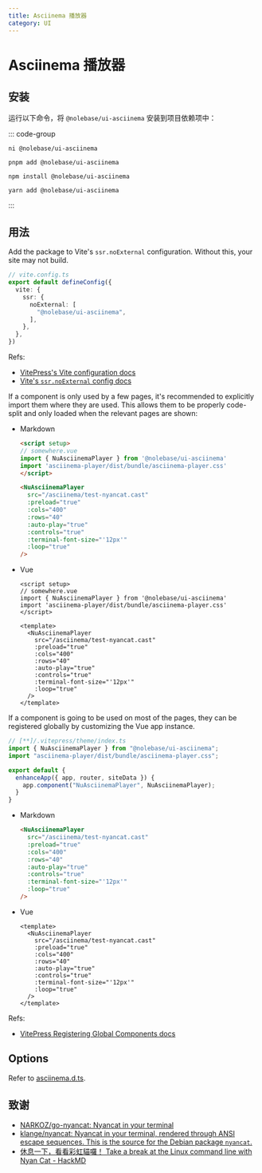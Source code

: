 ```yaml
---
title: Asciinema 播放器
category: UI
---
```


<script setup>
import { NuAsciinemaPlayer } from '@nolebase/ui-asciinema'
</script>

# Asciinema 播放器

<NuAsciinemaPlayer
  src="/asciinema/test-nyancat.cast"
  :preload="true"
  :cols="400"
  :rows="40"
  :auto-play="true"
  :controls="true"
  :terminal-font-size="'12px'"
  :loop="true"
/>

## 安装

运行以下命令，将 `@nolebase/ui-asciinema` 安装到项目依赖项中：

::: code-group

```shell [@antfu/ni]
ni @nolebase/ui-asciinema
```

```shell [pnpm]
pnpm add @nolebase/ui-asciinema
```

```shell [npm]
npm install @nolebase/ui-asciinema
```

```shell [yarn]
yarn add @nolebase/ui-asciinema
```

:::

## 用法

Add the package to Vite's `ssr.noExternal` configuration. Without this, your site may not build.

```ts
// vite.config.ts
export default defineConfig({
  vite: {
    ssr: {
      noExternal: [
        "@nolebase/ui-asciinema",
      ],
    },
  },
})
```

Refs:

- [VitePress's Vite configuration docs](https://vitepress.dev/reference/site-config#vite)
- [Vite's `ssr.noExternal` config docs](https://vitejs.dev/guide/ssr.html#ssr-externals)

If a component is only used by a few pages, it's recommended to explicitly import them where they are used. This allows them to be properly code-split and only loaded when the relevant pages are shown:

- Markdown

    ```html
    <script setup>
    // somewhere.vue
    import { NuAsciinemaPlayer } from '@nolebase/ui-asciinema'
    import 'asciinema-player/dist/bundle/asciinema-player.css'
    </script>

    <NuAsciinemaPlayer
      src="/asciinema/test-nyancat.cast"
      :preload="true"
      :cols="400"
      :rows="40"
      :auto-play="true"
      :controls="true"
      :terminal-font-size="'12px'"
      :loop="true"
    />
    ```

- Vue

    ```vue
    <script setup>
    // somewhere.vue
    import { NuAsciinemaPlayer } from '@nolebase/ui-asciinema'
    import 'asciinema-player/dist/bundle/asciinema-player.css'
    </script>

    <template>
      <NuAsciinemaPlayer
        src="/asciinema/test-nyancat.cast"
        :preload="true"
        :cols="400"
        :rows="40"
        :auto-play="true"
        :controls="true"
        :terminal-font-size="'12px'"
        :loop="true"
      />
    </template>
    ```

If a component is going to be used on most of the pages, they can be registered globally by customizing the Vue app instance.

```ts
// [**]/.vitepress/theme/index.ts
import { NuAsciinemaPlayer } from "@nolebase/ui-asciinema";
import "asciinema-player/dist/bundle/asciinema-player.css";

export default {
  enhanceApp({ app, router, siteData }) {
    app.component("NuAsciinemaPlayer", NuAsciinemaPlayer);
  }
}
```

- Markdown

    ```html
    <NuAsciinemaPlayer
      src="/asciinema/test-nyancat.cast"
      :preload="true"
      :cols="400"
      :rows="40"
      :auto-play="true"
      :controls="true"
      :terminal-font-size="'12px'"
      :loop="true"
    />
    ```

- Vue

    ```vue
    <template>
      <NuAsciinemaPlayer
        src="/asciinema/test-nyancat.cast"
        :preload="true"
        :cols="400"
        :rows="40"
        :auto-play="true"
        :controls="true"
        :terminal-font-size="'12px'"
        :loop="true"
      />
    </template>
    ```

Refs:

- [VitePress Registering Global Components docs](https://vitepress.dev/guide/extending-default-theme#registering-global-components)

## Options

Refer to [asciinema.d.ts](https://github.com/nolebase/integrations/blob/main/packages/ui-asciinema/src/asciinema.d.ts).

## 致谢

- [NARKOZ/go-nyancat: Nyancat in your terminal](https://github.com/NARKOZ/go-nyancat)
- [klange/nyancat: Nyancat in your terminal, rendered through ANSI escape sequences. This is the source for the Debian package `nyancat`.](https://github.com/klange/nyancat)
- [休息一下，看看彩虹貓囉！ Take a break at the Linux command line with Nyan Cat - HackMD](https://hackmd.io/@brlin/SkJi-KlWV/https%3A%2F%2Fhackmd.io%2FG1PDyxHYRjyE8UYewYePvQ?type=book)
